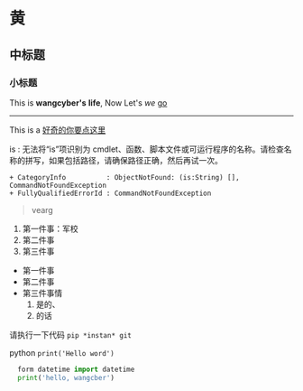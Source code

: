 # 黄

## 中标题

### 小标题

This is **wangcyber's** __life__, Now Let's *we* [go](moer.md)

---

This is a [好奇的你要点这里](https://baike.baidu.com/item/黄埔军校旧址/1064592)

>
is : 无法将“is”项识别为 cmdlet、函数、脚本文件或可运行程序的名称。请检查名称的拼写，如果包括路径，请确保路径正确，然后再试一次。

    + CategoryInfo          : ObjectNotFound: (is:String) [], CommandNotFoundException
    + FullyQualifiedErrorId : CommandNotFoundException

>
>vearg

1. 第一件事：军校
2. 第二件事
3. 第三件事
- 第一件事
- 第二件事
- 第三件事情
    1. 是的、
    2. 的话

请执行一下代码 `pip *instan* git`


python
`print('Hello word')`

``` python
  form datetime import datetime
  print('hello, wangcber')
```
